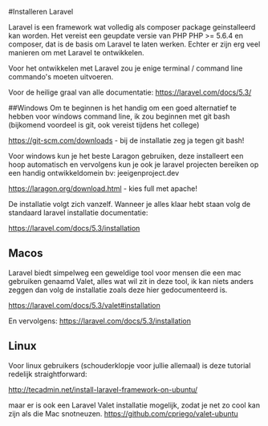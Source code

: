 #Installeren Laravel

Laravel is een framework wat volledig als composer package geinstalleerd kan worden. Het vereist een geupdate versie van PHP PHP >= 5.6.4 en composer, dat is de basis om Laravel te laten werken. Echter er zijn erg veel manieren om met Laravel te ontwikkelen.

Voor het ontwikkelen met Laravel zou je enige terminal / command line commando's moeten uitvoeren.

Voor de heilige graal van alle documentatie:
<https://laravel.com/docs/5.3/>

##Windows
Om te beginnen is het handig om een goed alternatief te hebben voor windows command line, ik zou beginnen met git bash (bijkomend voordeel is git, ook vereist tijdens het college)

<https://git-scm.com/downloads> - bij de installatie zeg ja tegen git bash!

Voor windows kun je het beste Laragon gebruiken, deze installeert een hoop automatisch en vervolgens kun je ook je laravel projecten bereiken op een handig ontwikkeldomein bv: jeeigenproject.dev

<https://laragon.org/download.html> - kies full met apache!

De installatie volgt zich vanzelf.
Wanneer je alles klaar hebt staan volg de standaard laravel installatie documentatie:

<https://laravel.com/docs/5.3/installation>

## Macos
Laravel biedt simpelweg een geweldige tool voor mensen die een mac gebruiken genaamd Valet, alles wat wil zit in deze tool, ik kan niets anders zeggen dan volg de installatie zoals deze hier gedocumenteerd is.

<https://laravel.com/docs/5.3/valet#installation>

En vervolgens:
<https://laravel.com/docs/5.3/installation>

## Linux
Voor linux gebruikers (schouderklopje voor jullie allemaal)
is deze tutorial redelijk straightforward:

<http://tecadmin.net/install-laravel-framework-on-ubuntu/>

maar er is ook een Laravel Valet installatie mogelijk, zodat je net zo cool kan zijn als die Mac snotneuzen.
<https://github.com/cpriego/valet-ubuntu>

